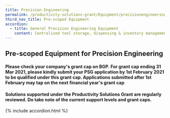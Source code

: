 ```yaml
---
title: Precision Engineering
permalink: /productivity-solutions-grant/Equipment/precisionengineering/
third_nav_title: Pre-scoped Equipment
accordion:
  - title: General Precision Engineering Equipment
    content: Centralized tool storage, dispensing & inventory management (IM) system with 2 key components 1) Smart IM software Monitors tool inventory, stock level & consumption rate; and With customizable option to link to ERP or supplier online automated ordering process; and; Controls the issuing of tools per user's security access level2) Tool dispensing hardwareHardware can be in the form of a drawer or coil vending system.  Grant support 80% of cost of equipment, up to $22,400 grant<br/><br/><a href='/productivity-solutions-grant/solutionrepo/solution22' target='_blank' style='color:#037e8a'>Automated tools management system</a><br/><br/><br/>The AMR replaces manual labour in the transportation of materials and semi/fully completed products around the factory floor during production process. As a collaborative robot for automated internal transportation, AMR comes with autonomous functions to identify obstacles and navigate around factory floor without need for markers or coming to a complete stop for an extended period. Grant support80% of cost of equipment, up to $30,000 grantPurchase of pre-owned/used equipment not supportable<br/><br/><a href='/productivity-solutions-grant/solutionrepo/solution25' target='_blank' style='color:#037e8a'>Autonomous Mobile Robot</a><br/><br/><br/>A probing system consists of the following attached to CNC machining centerWork Piece Touch Probe Work piece measurement/referencing Tool Setting Probe Tool setting, length, radius, breakage detectionSoftware Creates measurement program for probes on standard geometries and free-form surfaces, generates QC alerts and reportsImplementation Equipment configuration, trainingGrant support 80% of cost of probing system, up to $30,000 grant cap<br/><br/><a href='/productivity-solutions-grant/solutionrepo/solution92' target='_blank' style='color:#037e8a'>Probing System</a><br/><br/><br/>Robotic arms that are- Programmable mechanical arms integrated into industrial robots or collaborative robots; and - Arms consist of segments connected by rotary and linear joints, allowing for controlled, precise and accurate movements; and- Robotic arms are attached with end effectors designed for a wide variety of functions such as pick & place, parts rotation & placement, tool handling and assembly.  Grant support 80% of cost of equipment, up to $30,000 grant<br/><br/><a href='/productivity-solutions-grant/solutionrepo/solution103' target='_blank' style='color:#037e8a'>Robotic arms</a><br/><br/><br/>Vertical storage and retrieval system designed to save floor space, maximise vertical space for inventory storage and improve productivity for goods picking. The Carousel consists of carriers that rotate vertically and deliver stored inventory (e.g. spare parts, small parcels, electronic components) to the operator on the ground.Grant support 80% of cost of equipment, up to $30,000 grant<br/><br/><a href='/productivity-solutions-grant/solutionrepo/solution166' target='_blank' style='color:#037e8a'>Vertical Carousel</a><br/>
---
```


## Pre-scoped Equipment for Precision Engineering

#### Please check your company's grant cap on BGP. For grant cap ending 31 Mar 2021, please kindly submit your PSG application by 1st February 2021 to be qualified under this grant cap. Applications submitted after 1st February may tap on the next financial year's grant cap

#### Solutions supported under the Productivity Solutions Grant are regularly reviewed. Do take note of the current support levels and grant caps.

{% include accordion.html %}

